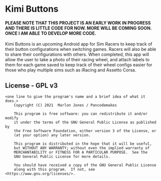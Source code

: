 # Kimi Buttons
#### PLEASE NOTE THAT THIS PROJECT IS AN EARLY WORK IN PROGRESS AND THERE IS LITTLE CODE FOR NOW. MORE WILL BE COMING SOON. ONCE I AM ABLE TO DEVELOP MORE CODE.

Kimi Buttons is an upcoming Android app for Sim Racers to keep track of their button configurations when switching games. Racers will 
also be able to share their configurations with others. When completed, this app will allow the user to take a photo of their racing wheel, 
and attach labels to them for each game saved to keep track of their wheel configs easier for those who play multiple sims such as iRacing
and Assetto Corsa. 

## License - GPL v3

```
<one line to give the program's name and a brief idea of what it does.>
    Copyright (C) 2021  Marlon Jones / Pancodemakes

    This program is free software: you can redistribute it and/or modify
    it under the terms of the GNU General Public License as published by
    the Free Software Foundation, either version 3 of the License, or
    (at your option) any later version.

    This program is distributed in the hope that it will be useful,
    but WITHOUT ANY WARRANTY; without even the implied warranty of
    MERCHANTABILITY or FITNESS FOR A PARTICULAR PURPOSE.  See the
    GNU General Public License for more details.

    You should have received a copy of the GNU General Public License
    along with this program.  If not, see <https://www.gnu.org/licenses/>.
```
